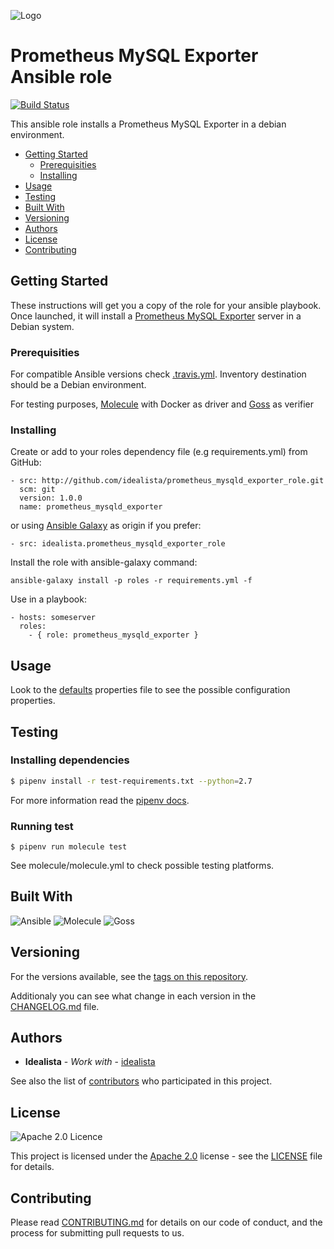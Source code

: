 ![Logo](https://raw.githubusercontent.com/idealista/prometheus_mysqld_exporter_role/master/logo.gif)

# Prometheus MySQL Exporter Ansible role
[![Build Status](https://travis-ci.org/idealista/prometheus_mysqld_exporter_role.svg?branch=master)](https://travis-ci.org/idealista/prometheus_mysqld_exporter_role)

This ansible role installs a Prometheus MySQL Exporter in a debian environment.

- [Getting Started](#getting-started)
	- [Prerequisities](#prerequisities)
	- [Installing](#installing)
- [Usage](#usage)
- [Testing](#testing)
- [Built With](#built-with)
- [Versioning](#versioning)
- [Authors](#authors)
- [License](#license)
- [Contributing](#contributing)

## Getting Started

These instructions will get you a copy of the role for your ansible playbook. Once launched, it will install a [Prometheus MySQL Exporter](https://github.com/prometheus/mysqld_exporter) server in a Debian system.

### Prerequisities

For compatible Ansible versions check [.travis.yml](.travis.yml).
Inventory destination should be a Debian environment.

For testing purposes, [Molecule](https://molecule.readthedocs.io/) with Docker as driver and [Goss](http://goss.rocks) as verifier

### Installing

Create or add to your roles dependency file (e.g requirements.yml) from GitHub:

```
- src: http://github.com/idealista/prometheus_mysqld_exporter_role.git
  scm: git
  version: 1.0.0
  name: prometheus_mysqld_exporter
```

or using [Ansible Galaxy](https://galaxy.ansible.com/idealista/prometheus_mysqld_exporter_role/) as origin if you prefer:

```
- src: idealista.prometheus_mysqld_exporter_role
```

Install the role with ansible-galaxy command:

```
ansible-galaxy install -p roles -r requirements.yml -f
```

Use in a playbook:

```
- hosts: someserver
  roles:
    - { role: prometheus_mysqld_exporter }
```

## Usage

Look to the [defaults](defaults/main.yml) properties file to see the possible configuration properties.

## Testing

### Installing dependencies

```sh
$ pipenv install -r test-requirements.txt --python=2.7
```

For more information read the [pipenv docs](https://docs.pipenv.org/).

### Running test

```
$ pipenv run molecule test
```

See molecule/molecule.yml to check possible testing platforms.

## Built With

![Ansible](https://img.shields.io/badge/ansible-2.4.3.0-green.svg)
![Molecule](https://img.shields.io/badge/molecule-2.10.1-green.svg)
![Goss](https://img.shields.io/badge/goss-0.3.5-green.svg)

## Versioning

For the versions available, see the [tags on this repository](https://github.com/idealista/prometheus_mysqld_exporter_role/tags).

Additionaly you can see what change in each version in the [CHANGELOG.md](CHANGELOG.md) file.

## Authors

* **Idealista** - *Work with* - [idealista](https://github.com/idealista)

See also the list of [contributors](https://github.com/idealista/prometheus_mysqld_exporter_role/contributors) who participated in this project.

## License

![Apache 2.0 Licence](https://img.shields.io/hexpm/l/plug.svg)

This project is licensed under the [Apache 2.0](https://www.apache.org/licenses/LICENSE-2.0) license - see the [LICENSE](LICENSE) file for details.

## Contributing

Please read [CONTRIBUTING.md](.github/CONTRIBUTING.md) for details on our code of conduct, and the process for submitting pull requests to us.

